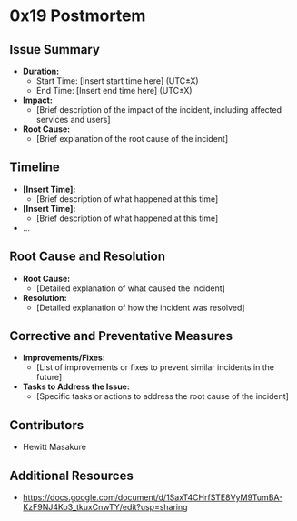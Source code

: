 # 0x19 Postmortem

## Issue Summary

- **Duration:** 
  - Start Time: [Insert start time here] (UTC±X)
  - End Time: [Insert end time here] (UTC±X)
- **Impact:** 
  - [Brief description of the impact of the incident, including affected services and users]
- **Root Cause:** 
  - [Brief explanation of the root cause of the incident]

## Timeline

- **[Insert Time]:** 
  - [Brief description of what happened at this time]
- **[Insert Time]:** 
  - [Brief description of what happened at this time]
- ...

## Root Cause and Resolution

- **Root Cause:** 
  - [Detailed explanation of what caused the incident]
- **Resolution:** 
  - [Detailed explanation of how the incident was resolved]

## Corrective and Preventative Measures

- **Improvements/Fixes:**
  - [List of improvements or fixes to prevent similar incidents in the future]
- **Tasks to Address the Issue:**
  - [Specific tasks or actions to address the root cause of the incident]

## Contributors

- Hewitt Masakure 

## Additional Resources

- https://docs.google.com/document/d/1SaxT4CHrfSTE8VyM9TumBA-KzF9NJ4Ko3_tkuxCnwTY/edit?usp=sharing
